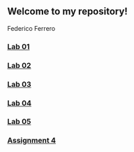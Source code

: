 ## Welcome to my repository!
Federico Ferrero

### [Lab 01](Lab01.html)
### [Lab 02](Lab02.html)
### [Lab 03](Lab03.html)
### [Lab 04](Lab04.html)
### [Lab 05](Lab05.html)
### [Assignment 4](https://raw.githubusercontent.com/federico-jf/Knowledge-Mining/gh-pages/Assignment_4.html)


